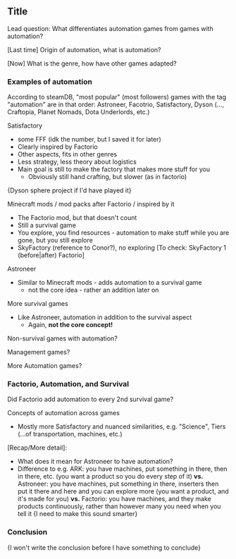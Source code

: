 ## Title

Lead question: What differentiates automation games from games with automation?

[Last time] Origin of automation, what is automation?

[Now] What is the genre, how have other games adapted?

### Examples of automation

According to steamDB, "most popular" (most followers) games with the tag "automation" are in that order: Astroneer, Facotrio, Satisfactory, Dyson (..., Craftopia, Planet Nomads, Dota Underlords, etc.)

Satisfactory

- some FFF (idk the number, but I saved it for later)
- Clearly inspired by Factorio
- Other aspects, fits in other genres
- Less strategy, less theory about logistics
- Main goal is still to make the factory that makes more stuff for you
  - Obviously still hand crafting, but slower (as in factorio)

{Dyson sphere project if I'd have played it}

Minecraft mods / mod packs after Factorio / inspired by it

- The Factorio mod, but that doesn't count
- Still a survival game
- You explore, you find resources - automation to make stuff while you are gone, but you still explore
- SkyFactory (reference to Conor?), no exploring [To check: SkyFactory 1 (before|after) Factorio]

Astroneer

- Similar to Minecraft mods - adds automation to a survival game
  - not the core idea - rather an addition later on

More survival games

- Like Astroneer, automation in addition to the survival aspect
  - Again, **not the core concept!**

Non-survival games with automation?

Management games?

More Automation games?

### Factorio, Automation, and Survival

Did Factorio add automation to every 2nd survival game?

Concepts of automation across games

- Mostly more Satisfactory and nuanced similarities, e.g. "Science", Tiers (...of transportation, machines, etc.)

[Recap/More detail]:

- What does it mean for Astroneer to have automation?
- Difference to e.g. ARK: you have machines, put something in there, then in there, etc. (you want a product so you do every step of it) **vs.** Astroneer: you have machines, put something in there, inserters then put it there and here and you can explore more (you want a product, and it's made for you) **vs.** Factorio: you have machines, and they make products continuously, rather than however many you need when you tell it {I need to make this sound smarter}

### Conclusion

{I won't write the conclusion before I have something to conclude}